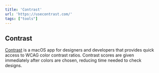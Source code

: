 ```yaml
---
title: 'Contrast'
url: 'https://usecontrast.com/'
tags: ["tools"]
---
```


## Contrast

[Contrast](https://usecontrast.com/) is a macOS app for designers and developers that provides quick access to WCAG color contrast ratios.
Contrast scores are given immediately after colors are chosen, reducing time needed to check designs.
